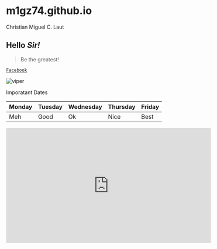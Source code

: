 # m1gz74.github.io
Christian Miguel C. Laut
## Hello *Sir!*

> Be the greatest!

[`Facebook`](https://www.facebook.com/)



![viper](https://oneesports.azureedge.net/cdn-data/2021/05/Valorant_RetakeEpisode2CinematicViperScreenshot-1024x576.jpg)


Imporatant Dates



| Monday | Tuesday | Wednesday | Thursday| Friday|
|--------|---------|-----------|---------|-------|
| Meh | Good | Ok | Nice | Best |







<iframe width="560" height="315" src="https://www.youtube.com/embed/0af9b1lyzWg" title="YouTube video player" frameborder="0" allow="accelerometer; autoplay; clipboard-write; encrypted-media; gyroscope; picture-in-picture; web-share" allowfullscreen></iframe>
